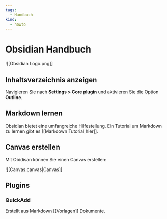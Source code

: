 ```yaml
---
tags:
  - Handbuch
kind:
  - howto
---
```

# Obsidian Handbuch

![[Obsidian Logo.png]]

## Inhaltsverzeichnis anzeigen

Navigieren Sie nach **Settings > Core plugin** und aktivieren Sie die Option **Outline**.

## Markdown lernen

Obsidian bietet eine umfangreiche Hilfestellung. Ein Tutorial um Markdown zu lernen gibt es [[Markdown Tutorial|hier]].

## Canvas erstellen

Mit Obidisan können Sie einen Canvas erstellen: 

![[Canvas.canvas|Canvas]]

## Plugins

### QuickAdd

Erstellt aus Markdown [[Vorlagen]] Dokumente.